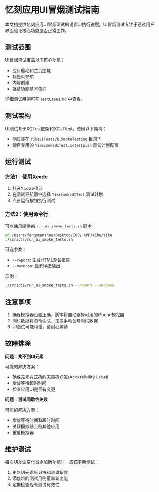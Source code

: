 # 忆刻应用UI冒烟测试指南

本文档提供忆刻应用UI冒烟测试的设置和执行说明。UI冒烟测试专注于通过用户界面验证核心功能是否正常工作。

## 测试范围

UI冒烟测试覆盖以下核心功能：
- 应用启动和主页加载
- 标签页导航
- 内容创建
- 播放功能基本流程

详细测试用例可在 `TestCases.md` 中查看。

## 测试架构

UI测试基于XCTest框架和XCUITest，使用以下架构：
- 测试类在 `YikeUITests/UISmokeTesting` 目录下
- 使用专用的 `YikeSmokeUITest.xctestplan` 测试计划配置

## 运行测试

### 方法1：使用Xcode

1. 打开Xcode项目
2. 在测试导航器中选择 `YikeSmokeUITest` 测试计划
3. 点击运行按钮执行测试

### 方法2：使用命令行

可以使用提供的 `run_ui_smoke_tests.sh` 脚本：

```bash
cd /Users/fengyuanzhou/Desktop/IOS\ APP/Yike/Yike
./scripts/run_ui_smoke_tests.sh
```

可选参数：
- `--report`: 生成HTML测试报告
- `--verbose`: 显示详细输出

示例：
```bash
./scripts/run_ui_smoke_tests.sh --report --verbose
```

## 注意事项

1. 确保模拟器设置正确，脚本将自动选择可用的iPhone模拟器
2. 测试数据将自动生成，无需手动创建测试数据
3. UI测试可能稍慢，请耐心等待

## 故障排除

**问题：找不到UI元素**

可能的解决方案：
- 确保元素有正确的无障碍标签(Accessibility Label)
- 增加等待超时时间
- 检查应用UI是否有变更

**问题：测试间歇性失败**

可能的解决方案：
- 增加等待时间和超时时间
- 关闭模拟器上的其他应用
- 重启模拟器

## 维护测试

每次UI发生变化或添加新功能时，应该更新测试：

1. 更新UI元素标识符和测试断言
2. 添加新的测试用例覆盖新功能
3. 定期检查现有测试有效性 